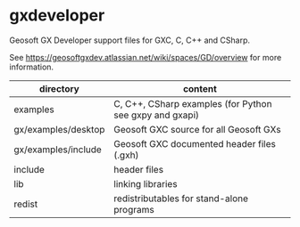 # gxdeveloper

Geosoft GX Developer support files for GXC, C, C++ and CSharp.  

See https://geosoftgxdev.atlassian.net/wiki/spaces/GD/overview for more information.

 | directory           | content                                    |
 |---------------------|--------------------------------------------|
 | examples            | C, C++, CSharp examples (for Python see gxpy and gxapi) |
 | gx/examples/desktop | Geosoft GXC source for all Geosoft GXs     |
 | gx/examples/include | Geosoft GXC documented header files (.gxh) |
 | include             | header files                               |
 | lib                 | linking libraries                          |
 | redist              | redistributables for stand-alone programs  |
